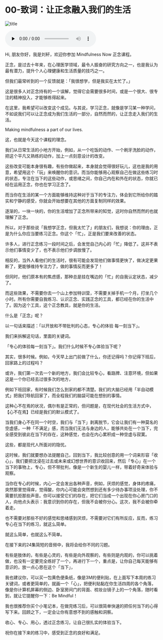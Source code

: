# 00-致词：让正念融入我们的生活

![title](https://images-aiyc-1301641396.cos.ap-guangzhou.myqcloud.com/20200809124359.png)

<audio id="audio" controls="" preload="none">
      <source id="mp3" src="https://images-aiyc-1301641396.cos.ap-guangzhou.myqcloud.com/mp3/00-%E8%87%B4%E8%AF%8D%EF%BC%9A%E8%AE%A9%E6%AD%A3%E5%BF%B5%E8%9E%8D%E5%85%A5%E6%88%91%E4%BB%AC%E7%9A%84%E7%94%9F%E6%B4%BB.mp3">
      </audio>

Hi, 朋友你好，我是刘轩，欢迎你参加 Mindfulness Now 正念课程。

正念，是过去十年来，在心理医学领域，最令人振奋的研究方向之一，也是我认为最有潜力，提升个人心理健康和生活质量的技巧之一。

但我们最常听到的一个反馈就是：「我很想学，但是我实在太忙了。」

这是很多人对正念持有的一个误解，觉得它会需要很多时间，或是一个很大、很专注的精神投入，才能够练得起来。

在这里，我希望可以改变这个成见。与其说，学习正念，就像是学习某一种学问，不如说我们可以让正念成为我们生活的一部分，自然而然的，让正念走入我们的生活。

Making mindfulness a part of our lives.

这，也就是今天这个课程的理念。

我们从日常生活的小地方开始，例如，从一个吃饭的动作、一个刷牙洗脸的动作，把这个平凡又熟练的动作，加上一点刻意设计的改变。

这些改变可能本身很有趣，有些你做起来，本身就会觉得很好玩儿，这也是我的用意，希望用这个「玩」来唤醒你的意识。而当你能够用心观察自己在做这些练习时的状态，专注在当下的这些动作，或思绪之间，你自己内在和外在的状态，你就已经在运用正念，你也在学习正念了。

而当你在生活的某一个方面能够维持这种对于当下的专注力，体会到它所给你的踏实和宁静的感受，你就会开始想要在其他的方面复制同样的效果。

逐渐的，一块一块的，你的生活增加了正念所带来的知觉，这时你自然而然的也就理解了正念。

所以，对于那些说「我想学正念，但我太忙了」的朋友们，我想说：你的理由，正是为什么你应当要练习正念。你这个「忙」，正是我们要来改善的状态。

许多人，进行正念练习一段时间之后，会发觉自己内心的「忙」降低了。这并不表示他们事情变少了，也不表示他们步调放慢了。

相反的，当外人看他们的生活时，很有可能会发现他们做事情更快了，做决定更果断了，更能够维持专注力了，做的事情反而更多了！

但同时，他们原本有的焦虑感，那种总是挂在嘴边的「忙」的自我认定状态，减少了。

而这些效果，不需要你去一个山上参加特训营，不需要关掉手机一个月，打坐几个小时。所有你需要自我练习、认识正念、实践正念的工具，都已经在你的生活中了。因为这个工具，这个正念教具，就是你的生活。

什么是「正念」呢？

以一句话来描述：「以开放和不带批判的心态，专心的体验 每一刻当下」。

我们来拆解这句话，里面的关键词。

「专心的体验每一刻当下」。我们什么时候不专心体验当下呢？

其实，很多时候。例如，今天早上出门前做了什么，你还记得吗？你记得下班后，回家路上的过程吗？

或许，我们第一次去一个新的地方，我们会比较专心，看路牌、注意环境，但如果这是一个你已经去过很多次的地方， 

例如下班回家，有时候我们怎么到家的都不清楚。我们的大脑已经用「半自动模式」把我们导航回家了，而全程我们的脑袋可能在想别的事情。

这种心不在焉的状况，偶尔有是正常的，但问题是，在现代社会的生活方式中，【心不在焉】已经是我们的默认模式了。

当我们身心不在同一个时空，我们与「当下」剥离脱节，它会让我们有一种莫名的空虚感，一种「不满足」感，而当我们无法与身边的人，能够共处在一个当下，完全感受到彼此在当下的存在，这种感觉，也会在内心累积成一种空虚与寂寞。

这些，都是现代人所面对的隐忧。

这时候，我们就要想办法提醒自己，回到当下，我比较创意的用一个词来形容「收心」，我们要把沈浸在过去或未来或幻想世界的意识收回来，然后「专心」在一个当下的事物上，专心，但不带批判，像是一个新生的婴儿一样，带着好奇来体验与观察。

当你在专心的时候，内心一定会发出各种声音，例如，厌烦的感觉，身体的疼痛，突然那里觉得痒，觉得酸，你内心可能会突然想到还有多少待办事项没处理，你不需要抗拒那些声音。你可以接受它们的存在，把它们当成一个出现在你心房门口的人，向他点头表示：我意识到你的存在，但我不会被你分心。这次，我不会被你牵着走。

也不需要对那些不好的感觉和思绪感到厌烦，不需要对它们有所反应，反而，练习专心在当下的练习，就这么简单。

就这么简单，也就这么不简单。

在接下来的24集简短的音频中，我将会给你不同的习题。

有些是肢体的，有些是心灵的，有些是向外观察的，有些则是内观的，你可以挑着做，也没有一定要完全练好了一个，再进行下一个，重点是，让你自己每天能够有意识的，放一点心思在这个「当下」，

我也建议你，可以买一包黄色便条纸，像是3M的便利贴，在上面写下本周的练习关键词，或者更简单的，就画一个「心」，把便利贴黏在你生活四周的各个角落，像是你计算机屏幕的侧边、卧室房间门的背面、梳妆台镜子上的一个角落，随时看到，就让它提醒你一下：Be Mindful！

我也很推荐你买个小笔记本，在做完练习后，可以很简单快速的把任何当下的心得写下来。回顾之下，一定会让你有意想不到的感触和洞察。

收心、专心、用心，透过正念练习，让自己很扎实的体验当下。



祝你在接下来的练习中，感受到正念的良好和满足。